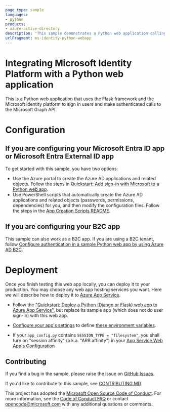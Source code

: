 ```yaml
---
page_type: sample
languages:
- python
products:
- azure-active-directory
description: "This sample demonstrates a Python web application calling a Microsoft Graph that is secured using Azure Active Directory."
urlFragment: ms-identity-python-webapp
---
```

# Integrating Microsoft Identity Platform with a Python web application

This is a Python web application that uses the Flask framework and the Microsoft identity platform to sign in users and make authenticated calls to the Microsoft Graph API.

# Configuration

## If you are configuring your Microsoft Entra ID app or Microsoft Entra External ID app

To get started with this sample, you have two options:

* Use the Azure portal to create the Azure AD applications and related objects. Follow the steps in
  [Quickstart: Add sign-in with Microsoft to a Python web app](https://docs.microsoft.com/azure/active-directory/develop/web-app-quickstart?pivots=devlang-python).
* Use PowerShell scripts that automatically create the Azure AD applications and related objects (passwords, permissions, dependencies) for you, and then modify the configuration files. Follow the steps in the [App Creation Scripts README](./AppCreationScripts/AppCreationScripts.md).

## If you are configuring your B2C app

This sample can also work as a B2C app. If you are using a B2C tenant, follow
[Configure authentication in a sample Python web app by using Azure AD B2C](https://learn.microsoft.com/azure/active-directory-b2c/configure-authentication-sample-python-web-app).


# Deployment

Once you finish testing this web app locally, you can deploy it to your production.
You may choose any web app hosting services you want.
Here we will describe how to deploy it to
[Azure App Service](https://azure.microsoft.com/en-us/products/app-service).

* Follow the ["Quickstart: Deploy a Python (Django or Flask) web app to Azure App Service"](https://learn.microsoft.com/en-us/azure/app-service/quickstart-python),
  but replace its sample app (which does not do user sign-in) with this web app.

* [Configure your app's settings](https://learn.microsoft.com/en-us/azure/app-service/configure-common?tabs=portal#configure-app-settings) to define [these environment variables](https://github.com/Azure-Samples/ms-identity-python-webapp/blob/main/.env.sample).

* If your `app_config.py` contains `SESSION_TYPE = "filesystem"`,
  you shall turn on "session affinity" (a.k.a. "ARR affinity") in your
  [App Service Web App's Configuration](https://learn.microsoft.com/en-us/azure/app-service/configure-common?tabs=portal#configure-general-settings)


## Contributing

If you find a bug in the sample, please raise the issue on [GitHub Issues](../../issues).

If you'd like to contribute to this sample, see [CONTRIBUTING.MD](/CONTRIBUTING.md).

This project has adopted the [Microsoft Open Source Code of Conduct](https://opensource.microsoft.com/codeofconduct/). For more information, see the [Code of Conduct FAQ](https://opensource.microsoft.com/codeofconduct/faq/) or contact [opencode@microsoft.com](mailto:opencode@microsoft.com) with any additional questions or comments.
